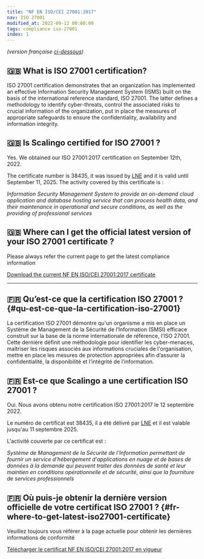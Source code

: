 ```yaml
---
title: "NF EN ISO/CEI 27001:2017"
nav: ISO 27001
modified_at: 2022-09-12 00:00:00
tags: compliance iso-27001
index: 1
---
```

*(version française [ci-dessous](#qu-est-ce-que-la-certification-iso-27001))*
## 🇬🇧 What is ISO 27001 certification?

ISO 27001 certification demonstrates that an organization has implemented an effective Information Security
Management System (ISMS) built on the basis
of the international reference standard, ISO 27001. The latter defines a
methodology to identify cyber-threats, control the associated risks
to crucial information of the organization, put in place the measures of
appropriate safeguards to ensure the confidentiality, availability and
information integrity.
## 🇬🇧 Is Scalingo certified for ISO 27001 ?

Yes. We obtained our ISO 27001:2017 certification on September 12th, 2022.

The certificate number is 38435, it was issued by [LNE](https://www.lne.fr/) and it is valid until September 11, 2025.
The activity covered by this certificate is :

*Information Security Management System to provide an on-demand cloud application and database hosting service that can
process health data, and their maintenance in operational and secure conditions, as well as the providing of professional
services*

## 🇬🇧 Where can I get the official latest version of your ISO 27001 certificate ?

Please always refer the current page to get the latest compliance information

[Download the current NF EN ISO/CEI 27001:2017 certificate](https://cdn.scalingo.com/documents/20220912-scalingo-iso27001-lne-certificate-38435-rev0.pdf)

---

## 🇫🇷 Qu’est-ce que la certification ISO 27001 ? {#qu-est-ce-que-la-certification-iso-27001}

La certification ISO 27001 démontre qu'un organisme a mis en place un Système de
Management de la Sécurité de l’Information (SMSI) efficace construit sur la base
de la norme internationale de référence, l’ISO 27001. Cette dernière définit une
méthodologie pour identifier les cyber-menaces, maîtriser les risques associés
aux informations cruciales de l'organisation, mettre en place les mesures de
protection appropriées afin d’assurer la confidentialité, la disponibilité et
l’intégrité de l’information.

## 🇫🇷 Est-ce que Scalingo a une certification ISO 27001 ?

Oui. Nous avons obtenu notre certification ISO 27001:2017 le 12 septembre 2022.

Le numéro de certificat est 38435, il a été délivré par [LNE](https://www.lne.fr/) et il est valable jusqu'au 11 septembre 2025.

L'activité couverte par ce certificat est :

*Système de Management de la Sécurité de l'Information permettant de fournir un service d'hébergement d'applications en
nuage et de bases de données à la demande qui peuvent traiter des données de santé et leur maintien en conditions
opérationnelle et de sécurité, ainsi que la fourniture de services professionnels*

## 🇫🇷 Où puis-je obtenir la dernière version officielle de votre certificat ISO 27001 ? {#fr-where-to-get-latest-iso27001-certificate}

Veuillez toujours vous référer à la page actuelle pour obtenir les dernières informations de conformité

[Télécharger le certificat NF EN ISO/CEI 27001:2017 en vigueur](https://cdn.scalingo.com/documents/20220912-scalingo-iso27001-lne-certificate-38435-rev0.pdf)
